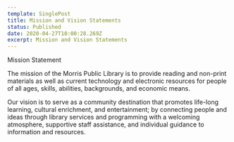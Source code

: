```yaml
---
template: SinglePost
title: Mission and Vision Statements
status: Published
date: 2020-04-27T10:00:28.269Z
excerpt: Mission and Vision Statements
---
```

<!--StartFragment-->

Mission Statement

The mission of the Morris Public Library is to provide reading and non-print materials as well as current technology and electronic resources for people of all ages, skills, abilities, backgrounds, and economic means.

Our vision is to serve as a community destination that promotes life-long learning, cultural enrichment, and entertainment; by connecting people and ideas through library services and programming with a welcoming atmosphere, supportive staff assistance, and individual guidance to information and resources.

<!--EndFragment-->